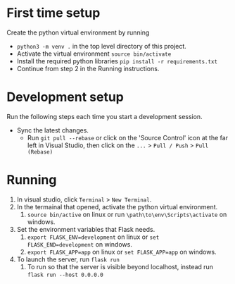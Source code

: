 # First time setup
Create the python virtual environment by running
* `python3 -m venv .` in the top level directory of this project.
* Activate the virtual environment `source bin/activate`
* Install the required python libraries `pip install -r requirements.txt`
* Continue from step 2 in the Running instructions.

# Development setup
Run the following steps each time you start a development session.
* Sync the latest changes.
  * Run `git pull --rebase` or click on the 'Source Control' icon at the far left in Visual Studio, then click on the `...` > `Pull / Push` > `Pull (Rebase)`

# Running
1. In visual studio, click `Terminal` > `New Terminal`.
2. In the termainal that opened, activate the python virtual environment. 
    1. `source bin/active` on linux or run `\path\to\env\Scripts\activate` on windows.
3. Set the environment variables that Flask needs.
    1. `export FLASK_ENV=development` on linux or  `set FLASK_END=development` on windows.
    2. `export FLASK_APP=app` on linux or `set FLASK_APP=app` on windows.
4. To launch the server, run `flask run`
    1. To run so that the server is visible beyond localhost, instead run `flask run --host 0.0.0.0`

